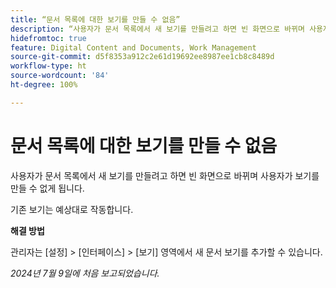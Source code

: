 ```yaml
---
title: “문서 목록에 대한 보기를 만들 수 없음”
description: “사용자가 문서 목록에서 새 보기를 만들려고 하면 빈 화면으로 바뀌며 사용자가 보기를 만들 수 없게 됩니다. ”
hidefromtoc: true
feature: Digital Content and Documents, Work Management
source-git-commit: d5f8353a912c2e61d19692ee8987ee1cb8c8489d
workflow-type: ht
source-wordcount: '84'
ht-degree: 100%

---
```



# 문서 목록에 대한 보기를 만들 수 없음

사용자가 문서 목록에서 새 보기를 만들려고 하면 빈 화면으로 바뀌며 사용자가 보기를 만들 수 없게 됩니다.

기존 보기는 예상대로 작동합니다.

**해결 방법**

관리자는 [설정] > [인터페이스] > [보기] 영역에서 새 문서 보기를 추가할 수 있습니다.

_2024년 7월 9일에 처음 보고되었습니다._
